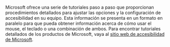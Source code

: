 Microsoft ofrece una serie de tutoriales paso a paso que proporcionan procedimientos detallados para ajustar las opciones y la configuración de accesibilidad en su equipo. Esta información se presenta en un formato en paralelo para que pueda obtener información acerca de cómo usar el mouse, el teclado o una combinación de ambos. Para encontrar tutoriales detallados de los productos de Microsoft, vaya al [sitio web de accesibilidad de Microsoft](http://go.microsoft.com/fwlink/?LinkId=8431).

<!--HONumber=Jun16_HO4-->


